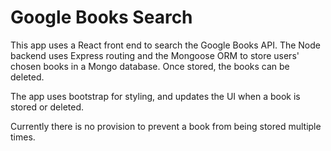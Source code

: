 # Google Books Search

This app uses a React front end to search the Google Books API.  The Node backend uses Express routing and the Mongoose ORM to store users' chosen books in a Mongo database.  Once stored, the books can be deleted.

The app uses bootstrap for styling, and updates the UI when a book is stored or deleted.

Currently there is no provision to prevent a book from being stored multiple times.